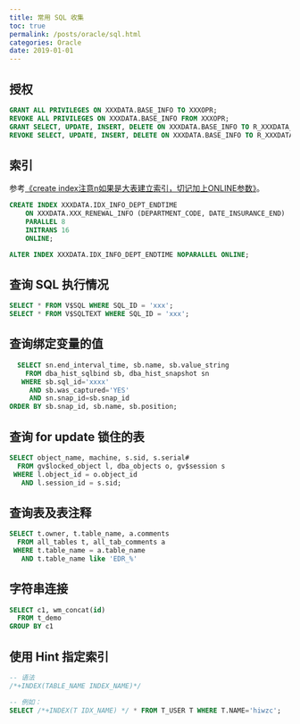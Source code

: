 ```yaml
---
title: 常用 SQL 收集
toc: true
permalink: /posts/oracle/sql.html
categories: Oracle
date: 2019-01-01
---
```


## 授权

```sql
GRANT ALL PRIVILEGES ON XXXDATA.BASE_INFO TO XXXOPR;
REVOKE ALL PRIVILEGES ON XXXDATA.BASE_INFO FROM XXXOPR;
GRANT SELECT, UPDATE, INSERT, DELETE ON XXXDATA.BASE_INFO TO R_XXXDATA_DML;
REVOKE SELECT, UPDATE, INSERT, DELETE ON XXXDATA.BASE_INFO TO R_XXXDATA_DML;
```

## 索引

参考[《create index注意n如果是大表建立索引，切记加上ONLINE参数》](http://wmcxy.iteye.com/blog/891224)。

```sql
CREATE INDEX XXXDATA.IDX_INFO_DEPT_ENDTIME
    ON XXXDATA.XXX_RENEWAL_INFO (DEPARTMENT_CODE, DATE_INSURANCE_END)
    PARALLEL 8
    INITRANS 16
    ONLINE;

ALTER INDEX XXXDATA.IDX_INFO_DEPT_ENDTIME NOPARALLEL ONLINE;
```

## 查询 SQL 执行情况

```sql
SELECT * FROM V$SQL WHERE SQL_ID = 'xxx';
SELECT * FROM V$SQLTEXT WHERE SQL_ID = 'xxx';
```

## 查询绑定变量的值

```sql
  SELECT sn.end_interval_time, sb.name, sb.value_string
    FROM dba_hist_sqlbind sb, dba_hist_snapshot sn
   WHERE sb.sql_id='xxxx'
     AND sb.was_captured='YES'
     AND sn.snap_id=sb.snap_id
ORDER BY sb.snap_id, sb.name, sb.position;
```

## 查询 for update 锁住的表

```sql
SELECT object_name, machine, s.sid, s.serial#
  FROM gv$locked_object l, dba_objects o, gv$session s
 WHERE l.object_id = o.object_id
   AND l.session_id = s.sid;
```

## 查询表及表注释

```sql
SELECT t.owner, t.table_name, a.comments
  FROM all_tables t, all_tab_comments a
 WHERE t.table_name = a.table_name
   AND t.table_name like 'EDR_%'
```

## 字符串连接

```sql
SELECT c1, wm_concat(id)
  FROM t_demo
GROUP BY c1
```

## 使用 Hint 指定索引

```sql
-- 语法
/*+INDEX(TABLE_NAME INDEX_NAME)*/

-- 例如：
SELECT /*+INDEX(T IDX_NAME) */ * FROM T_USER T WHERE T.NAME='hiwzc';
```
